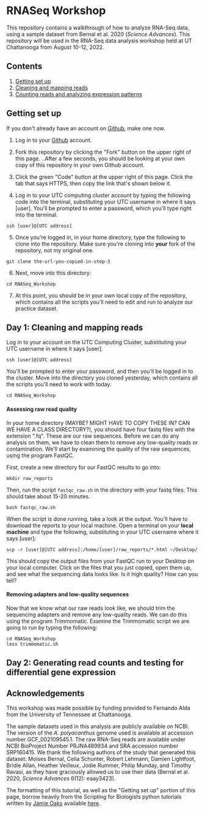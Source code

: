 # RNASeq Workshop
This repository contains a walkthrough of how to analyze RNA-Seq data, using a sample dataset from Bernal et al. 2020 (*Science Advances*). This repository will be used in the RNA-Seq data analysis workshop held at UT Chattanooga from August 10-12, 2022.

## Contents
1. [Getting set up](https://github.com/kmeaton/RNASeq_Workshop#getting-set-up)
2. [Cleaning and mapping reads](https://github.com/kmeaton/RNASeq_Workshop#day-1-cleaning-and-mapping-reads)
3. [Counting reads and analyzing expression patterns](https://github.com/kmeaton/RNASeq_Workshop#day-2-generating-read-counts-and-testing-for-differential-gene-expression)

## Getting set up

If you don't already have an account on [Github](https://github.com), make one now.

1. Log in to your [Github](https://github.com) account.

2. Fork this repository by clicking the "Fork" button on the upper right of this page. 
..After a few seconds, you should be looking at your own copy of this repository in your own Github account. 

3. Click the green "Code" button at the upper right of this page. Click the tab that says HTTPS, then copy the link that's shown below it. 

4. Log in to your UTC computing cluster account by typing the following code into the terminal, substituting your UTC username in where it says [user]. You'll be prompted to enter a password, which you'll type right into the terminal.
```shell
ssh [user]@[UTC address]
```

5. Once you're logged in, in your home directory, type the following to clone into the repository. Make sure you're cloning into __your__ fork of the repository, not my original one.
```shell
git clone the-url-you-copied-in-step-3
```

6. Next, move into this directory:
```shell
cd RNASeq_Workshop
```

7. At this point, you should be in your own local copy of the repository, which contains all the scripts you'll need to edit and run to analyze our practice dataset. 

## Day 1: Cleaning and mapping reads

Log in to your account on the UTC Computing Cluster, substituting your UTC username in where it says [user]. 

```shell
ssh [user]@[UTC address]
```

You'll be prompted to enter your password, and then you'll be logged in to the cluster. Move into the directory you cloned yesterday, which contains all the scripts you'll need to work with today.

```shell
cd RNASeq_Workshop
```

#### Assessing raw read quality

In your home directory (MAYBE? MIGHT HAVE TO COPY THESE IN? CAN WE HAVE A CLASS DIRECTORY?), you should have four fastq files with the extension ".fq". These are our raw sequences. Before we can do any analysis on them, we have to clean them to remove any low-quality reads or contamination. We'll start by examining the quality of the raw sequences, using the program FastQC. 

First, create a new directory for our FastQC results to go into:
```shell
mkdir raw_reports
```

Then, run the script ```fastqc_raw.sh``` in the directory with your fastq files. This should take about 15-20 minutes. 
```shell
bash fastqc_raw.sh
```

When the script is done running, take a look at the output. You'll have to download the reports to your local machine. Open a terminal on your __local machine__ and type the following, substituting in your UTC username where it says [user]:
```shell
scp -r [user]@[UTC address]:/home/[user]/raw_reports/*.html ~/Desktop/
```

This should copy the output files from your FastQC run to your Desktop on your local computer. Click on the files that you just copied, open them up, and see what the sequencing data looks like. Is it high quality? How can you tell? 

#### Removing adapters and low-quality sequences

Now that we know what our raw reads look like, we should trim the sequencing adapters and remove any low-quality reads. We can do this using the program Trimmomatic. Examine the Trimmomatic script we are going to run by typing the following:

```shell
cd RNASeq_Workshop
less trimmomatic.sh
```

## Day 2: Generating read counts and testing for differential gene expression


## Acknowledgements
This workshop was made possible by funding provided to Fernando Alda from the University of Tennessee at Chattanooga. 

The sample datasets used in this analysis are publicly available on NCBI. The version of the *A. polyacanthus* genome used is available at accession number GCF_002109545.1. The raw RNA-Seq reads are available under NCBI BioProject Number PRJNA489934 and SRA accession number SRP160415. We thank the following authors of the study that generated this dataset: Moises Bernal, Celia Schunter, Robert Lehmann, Damien Lightfoot, Bridie Allan, Heather Veilleux, Jodie Rummer, Philip Munday, and Timothy Ravasi, as they have graciously allowed us to use their data (Bernal et al. 2020, *Science Advances* 6(12): eaay3423). 

The formatting of this tutorial, as well as the "Getting set up" portion of this page, borrow heavily from the Scripting for Biologists python tutorials written by [Jamie Oaks](http://phyletica.org) available [here](https://github.com/joaks1). 
